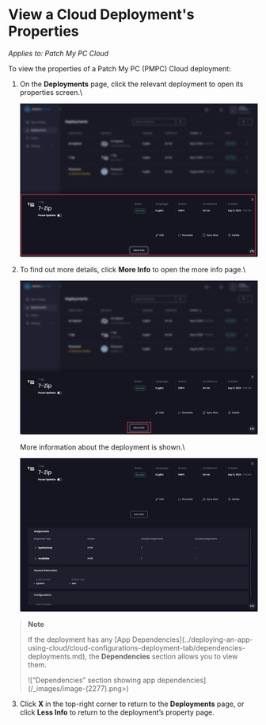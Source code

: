 # View a Cloud Deployment's Properties

_Applies to: Patch My PC Cloud_

To view the properties of a Patch My PC (PMPC) Cloud deployment:

1.  On the <strong>Deployments</strong> page, click the relevant deployment to open its properties screen.\


    ![A deployment&#x27;s property page](/_images/image-(2007).png "A deployment&#x27;s property page")
2.  To find out more details, click <strong>More Info</strong> to open the more info page.\


    ![Click “More Info” to see more information about the deployment](/_images/image-(2008).png "Click “More Info” to see more information about the deployment")

    More information about the deployment is shown.\


    ![More information about the deployment is shown](/_images/image-(2009).png "More information about the deployment is shown")

<blockquote class="wp-block-quote">
<p><strong>Note</strong></p>
<p>If the deployment has any [App Dependencies](../deploying-an-app-using-cloud/cloud-configurations-deployment-tab/dependencies-deployments.md), the <strong>Dependencies</strong> section allows you to view them.</p>
<p>![“Dependencies” section showing app dependencies](/_images/image-(2277).png>)</p>
</blockquote>

3. Click <strong>X</strong> in the top-right corner to return to the <strong>Deployments</strong> page, or click <strong>Less Info</strong> to return to the deployment’s property page.